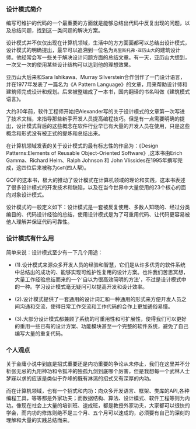 ### 设计模式简介

编写可维护的代码的一个最重要的方面就是能够总结出代码中反复出现的问题，以及总结问题，找到这一类问题的解决方案。

设计模式并不仅仅出现在计算机领域，生活中的方方面面都可以总结出设计模式，设计模式的明确提出，最早可以追溯到一位名为`克里斯托弗·亚历山大`的建筑设计师。他经常会写一些关于解决设计问题方面的总结文章。有一天，亚历山大想到，一次又一次的使用某些设计结构可以达到他的理想效果。

亚历山大后来和Sara Ishikawa、Murray Silverstein合作创作了一门设计语言，并在1977年发表了一篇名为《A Pattern Language》的文章，用来帮助设计师和建筑师完成设计和规划。后来被整编成了一本书，国内翻译的书名叫做《建筑模式语言》。

大约30年前，软件工程师开始把Alexander写的关于设计模式的文章第一次写进了技术文档，来指导那些新手开发人员提高编程技巧。但是有一点需要明确的提出，设计模式背后的这些概念在软件行业早已有大量的开发人员在使用，只是这些概念和形式没有被正式的提炼和总结出来。

在计算机领域发表的关于设计模式的最有标志性的作品为：《Design Patterns:Elements of Reusable Object-Oriented Software》,这本书由Erich Gamma、Richard Helm、Ralph Johnson 和 John Vlissides在1995年撰写完成，这四位后来被称为`GoF`(四人帮)。

GOF的这本书，极大的推动了设计模式在计算机领域的理论和实践，这本书表述了很多设计模式的开发技术和缺陷，以及在当今世界中大量使用的23个核心的面向对象设计模式。

设计模式的一般定义如下：设计模式是一套被反复使用、多数人知晓的、经过分类编目的、代码设计经验的总结，使用设计模式是为了可重用代码、让代码更容易被他人理解并保证代码可靠性。

### 设计模式有什么用

简单来说：设计模式至少有一下几个用途：
* (1).设计模式来源众多开发人员的经验和智慧，它们是从许多优秀的软件系统中总结出的成功的、能够实现可维护性复用的设计方案。也许我们苦思冥想，大量工作经验总结而来的一个'自以为很高效简明的方法'，不过是设计模式中的一种。学习设计模式毫无疑问可以提高开发和设计效率。

* (2).设计模式提供了一套通用的设计词汇和一种通用的形式来方便开发人员之间沟通和交流，使得日常工作交流和工作代码的合作上更加通俗易懂。

* (3).大部分设计模式都兼顾了系统的可重用性和可扩展性，使得我们可以更好的重用一些已有的设计方案、功能模块甚至一个完整的软件系统，避免了自己编写大量的重复代码。

### 个人观点
关于金庸小说中到底是招式重要还是内功重要的争论从未停止，我们在这里并不分析张无忌的九阳神功和令狐冲的独孤九剑到底哪个厉害，但是我想每一个武林人士梦寐以求的应该是类似于乔峰的既有淋漓的招式又有深厚的内功。

而在计算机领域，也有一个招式和内功：向众多开发语言、框架、类库的API,各种编程工具，等等都是外家功夫；而数据结构、算法、设计模式、软件工程等则为内功。像现在社会上大量的培训班、速成班，都是教授外家功夫，大家都可以很快的学会，而内功的修炼则绝不是三个月、五个月可以速成的，必须要有自己的深刻的理解和大量的实践总结而来。